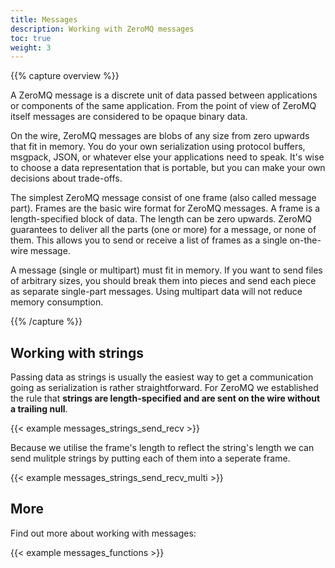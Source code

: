 ```yaml
---
title: Messages
description: Working with ZeroMQ messages
toc: true
weight: 3
---
```


{{% capture overview %}}

A ZeroMQ message is a discrete unit of data passed between applications or
components of the same application. From the point of view of ZeroMQ itself
messages are considered to be opaque binary data.

On the wire, ZeroMQ messages are blobs of any size from zero
upwards that fit in memory. You do your own serialization using protocol
buffers, msgpack, JSON, or whatever else your applications need to speak. It's
wise to choose a data representation that is portable, but you can make your own
decisions about trade-offs.

The simplest ZeroMQ message consist of one frame (also called message part).
Frames are the basic wire format for ZeroMQ messages. A frame is a
length-specified block of data. The length can be zero upwards. ZeroMQ
guarantees to deliver all the parts (one or more) for a message, or none of
them. This allows you to send or receive a list of frames as a single
on-the-wire message.

A message (single or multipart) must fit in memory. If you want to send files of
arbitrary sizes, you should break them into pieces and send each piece as
separate single-part messages. Using multipart data will not reduce memory
consumption.

{{% /capture %}}

## Working with strings

Passing data as strings is usually the easiest way to get a communication going
as serialization is rather straightforward. For ZeroMQ we established the rule
that **strings are length-specified and are sent on the wire without a trailing
null**.

{{< example messages_strings_send_recv >}}

Because we utilise the frame's length to reflect the string's length we can send
mulitple strings by putting each of them into a seperate frame.

{{< example messages_strings_send_recv_multi >}}

## More

Find out more about working with messages:

{{< example messages_functions >}}
